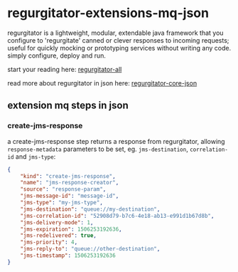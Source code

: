 # regurgitator-extensions-mq-json

regurgitator is a lightweight, modular, extendable java framework that you configure to 'regurgitate' canned or clever responses to incoming requests; useful for quickly mocking or prototyping services without writing any code. simply configure, deploy and run.

start your reading here: [regurgitator-all](http://github.com/talmeym/regurgitator-all#regurgitator)

read more about regurgitator in json here: [regurgitator-core-json](http://github.com/talmeym/regurgitator-core-json#json-configuration-of-regurgitator)

## extension mq steps in json

### create-jms-response

a create-jms-response step returns a response from regurgitator, allowing ``response-metadata`` parameters to be set, eg. ``jms-destination``, ``correlation-id`` and ``jms-type``:

```json
{
    "kind": "create-jms-response",
    "name": "jms-response-creator",
    "source": "response-param",
    "jms-message-id": "message-id",
    "jms-type": "my-jms-type",
    "jms-destination": "queue://my-destination",
    "jms-correlation-id": "52908d79-b7c6-4e18-ab13-e991d1b67d8b",
    "jms-delivery-mode": 1,
    "jms-expiration": 1506253192636,
    "jms-redelivered": true,
    "jms-priority": 4,
    "jms-reply-to": "queue://other-destination",
    "jms-timestamp": 1506253192636
}
```

